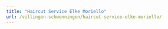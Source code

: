 ```yaml
---
title: "Haircut Service Elke Moriello"
url: /villingen-schwenningen/haircut-service-elke-moriello/
---
```

